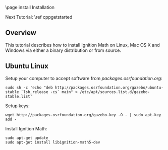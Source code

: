 \page install Installation

Next Tutorial: \ref cppgetstarted

## Overview

This tutorial describes how to install Ignition Math on Linux, Mac OS X and
Windows via either a binary distribution or from source.

## Ubuntu Linux

Setup your computer to accept software from
*packages.osrfoundation.org*:

```{.sh}
sudo sh -c 'echo "deb http://packages.osrfoundation.org/gazebo/ubuntu-stable `lsb_release -cs` main" > /etc/apt/sources.list.d/gazebo-stable.list'
```

Setup keys:

```{.sh}
wget http://packages.osrfoundation.org/gazebo.key -O - | sudo apt-key add -
```

Install Ignition Math:

```
sudo apt-get update
sudo apt-get install libignition-math5-dev
```
